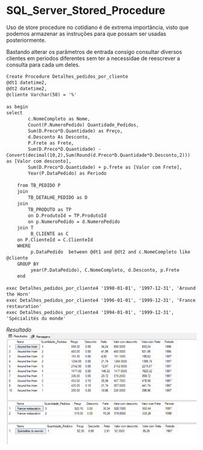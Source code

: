 # SQL_Server_Stored_Procedure
Uso de store procedure no cotidiano é de extrema importância, visto que podemos armazenar as instruções para que possam ser usadas posteriormente.

Bastando alterar os parâmetros de entrada consigo consultar diversos clientes em periodos diferentes sem ter a necessidae de reescrever a consulta para cada um deles.

    Create Procedure Detalhes_pedidos_por_cliente
    @dt1 datetime2,
    @dt2 datetime2,
    @cliente Varchar(50) = '%'
    											   
    as begin
    select	
    		c.NomeCompleto as Nome,
    		Count(P.NumeroPedido) Quantidade_Pedidos,
    		Sum(D.Preco*D.Quantidade) as Preço,
    		d.Desconto As Desconto,
    		P.Frete as Frete,
    		Sum(D.Preco*D.Quantidade) - Convert(decimal(10,2),Sum(Round(d.Preco*D.Quantidade*D.Desconto,2))) as [Valor com desconto],
    		Sum(D.Preco*D.Quantidade) + p.frete as [Valor com Frete],
    		Year(P.DataPedido) as Periodo
    		
    	from TB_PEDIDO P
    	join 
            TB_DETALHE_PEDIDO as D
    	join
            TB_PRODUTO as TP
            on D.ProdutoId = TP.ProdutoId
            on p.NumeroPedido = d.NumeroPedido
    	join T
             B_CLIENTE as C 
    	on P.ClienteId = C.ClienteId
    	WHERE 
             p.DataPedido  between @dt1 and @dt2 and c.NomeCompleto like @cliente  
    	GROUP BY 
             year(P.DataPedido), C.NomeCompleto, d.Desconto, p.Frete
    	end
    	
    exec Detalhes_pedidos_por_cliente4 '1990-01-01', '1997-12-31', 'Around the Horn'
    exec Detalhes_pedidos_por_cliente4 '1996-01-01', '1999-12-31', 'France restauration'
    exec Detalhes_pedidos_por_cliente4 '1994-01-01', '1999-12-31', 'Spécialités du monde'

*Resultado* <br>
<img src="https://github.com/matheus-oliveir4/SQL_Server_Stored_Procedure/blob/main/imagem_2025-04-06_153207065.png" alt=" Consultas" width = 800px>
    
